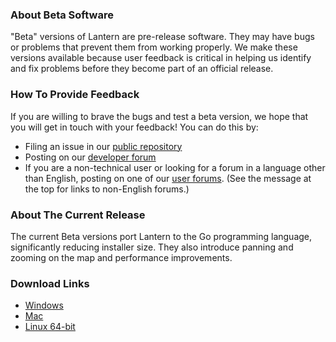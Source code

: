 ### About Beta Software
"Beta" versions of Lantern are pre-release software. They may have bugs or problems that prevent them from working properly. We make these versions available because user feedback is critical in helping us identify and fix problems before they become part of an official release. 

### How To Provide Feedback
If you are willing to brave the bugs and test a beta version, we hope that you will get in touch with your feedback! You can do this by:
* Filing an issue in our [public repository](https://github.com/getlantern/lantern/issues/new)
* Posting on our [developer forum](https://groups.google.com/forum/#!forum/lantern-devel)
* If you are a non-technical user or looking for a forum in a language other than English, posting on one of our [user forums](https://groups.google.com/forum/#!forum/lantern-users-en). (See the message at the top for links to non-English forums.)

### About The Current Release
The current Beta versions port Lantern to the Go programming language, significantly reducing installer size. They also introduce panning and zooming on the map and performance improvements.

### Download Links
* [Windows](https://s3.amazonaws.com/lantern/lantern-installer-beta.exe)
* [Mac](https://s3.amazonaws.com/lantern/lantern-installer-beta.dmg)
* [Linux 64-bit](https://s3.amazonaws.com/lantern/lantern-installer-beta-64.deb)